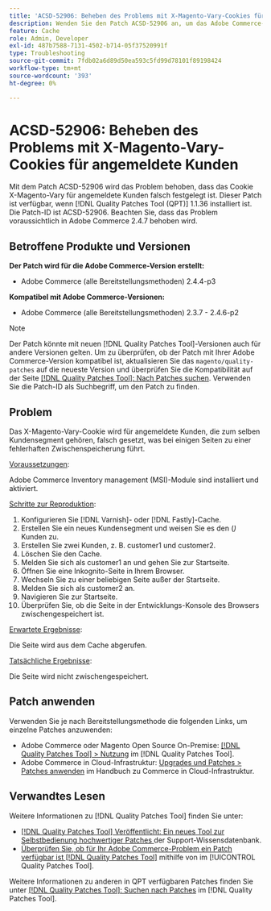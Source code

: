 ```yaml
---
title: 'ACSD-52906: Beheben des Problems mit X-Magento-Vary-Cookies für das Caching angemeldeter Kunden'
description: Wenden Sie den Patch ACSD-52906 an, um das Adobe Commerce-Problem zu beheben, bei dem das X-Magento-Vary-Cookie für angemeldete Kunden falsch gesetzt ist.
feature: Cache
role: Admin, Developer
exl-id: 487b7588-7131-4502-b714-05f37520991f
type: Troubleshooting
source-git-commit: 7fdb02a6d89d50ea593c5fd99d78101f89198424
workflow-type: tm+mt
source-wordcount: '393'
ht-degree: 0%

---
```


# ACSD-52906: Beheben des Problems mit X-Magento-Vary-Cookies für angemeldete Kunden

Mit dem Patch ACSD-52906 wird das Problem behoben, dass das Cookie X-Magento-Vary für angemeldete Kunden falsch festgelegt ist. Dieser Patch ist verfügbar, wenn [!DNL Quality Patches Tool (QPT)] 1.1.36 installiert ist. Die Patch-ID ist ACSD-52906. Beachten Sie, dass das Problem voraussichtlich in Adobe Commerce 2.4.7 behoben wird.

## Betroffene Produkte und Versionen

**Der Patch wird für die Adobe Commerce-Version erstellt:**

* Adobe Commerce (alle Bereitstellungsmethoden) 2.4.4-p3

**Kompatibel mit Adobe Commerce-Versionen:**

* Adobe Commerce (alle Bereitstellungsmethoden) 2.3.7 - 2.4.6-p2

>[!NOTE]
>
>Der Patch könnte mit neuen [!DNL Quality Patches Tool]-Versionen auch für andere Versionen gelten. Um zu überprüfen, ob der Patch mit Ihrer Adobe Commerce-Version kompatibel ist, aktualisieren Sie das `magento/quality-patches` auf die neueste Version und überprüfen Sie die Kompatibilität auf der Seite [[!DNL Quality Patches Tool]: Nach Patches suchen](https://experienceleague.adobe.com/tools/commerce-quality-patches/index.html?lang=de). Verwenden Sie die Patch-ID als Suchbegriff, um den Patch zu finden.

## Problem

Das X-Magento-Vary-Cookie wird für angemeldete Kunden, die zum selben Kundensegment gehören, falsch gesetzt, was bei einigen Seiten zu einer fehlerhaften Zwischenspeicherung führt.

<u>Voraussetzungen</u>:

Adobe Commerce Inventory management (MSI)-Module sind installiert und aktiviert.

<u>Schritte zur Reproduktion</u>:

1. Konfigurieren Sie [!DNL Varnish]- oder [!DNL Fastly]-Cache.
1. Erstellen Sie ein neues Kundensegment und weisen Sie es den (*)* Kunden zu.
1. Erstellen Sie zwei Kunden, z. B. customer1 und customer2.
1. Löschen Sie den Cache.
1. Melden Sie sich als customer1 an und gehen Sie zur Startseite.
1. Öffnen Sie eine Inkognito-Seite in Ihrem Browser.
1. Wechseln Sie zu einer beliebigen Seite außer der Startseite.
1. Melden Sie sich als customer2 an.
1. Navigieren Sie zur Startseite.
1. Überprüfen Sie, ob die Seite in der Entwicklungs-Konsole des Browsers zwischengespeichert ist.

<u>Erwartete Ergebnisse</u>:

Die Seite wird aus dem Cache abgerufen.

<u>Tatsächliche Ergebnisse</u>:

Die Seite wird nicht zwischengespeichert.

## Patch anwenden

Verwenden Sie je nach Bereitstellungsmethode die folgenden Links, um einzelne Patches anzuwenden:

* Adobe Commerce oder Magento Open Source On-Premise: [[!DNL Quality Patches Tool] > Nutzung](/help/tools/quality-patches-tool/usage.md) im [!DNL Quality Patches Tool].
* Adobe Commerce in Cloud-Infrastruktur: [Upgrades und Patches > Patches anwenden](https://experienceleague.adobe.com/docs/commerce-cloud-service/user-guide/develop/upgrade/apply-patches.html?lang=de) im Handbuch zu Commerce in Cloud-Infrastruktur.

## Verwandtes Lesen

Weitere Informationen zu [!DNL Quality Patches Tool] finden Sie unter:

* [[!DNL Quality Patches Tool] Veröffentlicht: Ein neues Tool zur Selbstbedienung hochwertiger Patches ](https://experienceleague.adobe.com/de/docs/commerce-operations/tools/quality-patches-tool/quality-patches-tool-to-self-serve-quality-patches) der Support-Wissensdatenbank.
* [Überprüfen Sie, ob für Ihr Adobe Commerce-Problem ein Patch verfügbar ist [!DNL Quality Patches Tool]](/help/tools/quality-patches-tool/patches-available-in-qpt/check-patch-for-magento-issue-with-magento-quality-patches.md) mithilfe von im [!UICONTROL Quality Patches Tool].


Weitere Informationen zu anderen in QPT verfügbaren Patches finden Sie unter [[!DNL Quality Patches Tool]: Suchen nach Patches](https://experienceleague.adobe.com/tools/commerce-quality-patches/index.html?lang=de) im [!DNL Quality Patches Tool].
